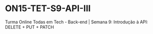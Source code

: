 # ON15-TET-S9-API-III
Turma Online Todas em Tech - Back-end | Semana 9: Introdução à API: DELETE + PUT + PATCH
